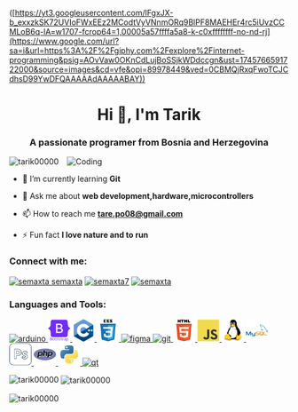 ([https://yt3.googleusercontent.com/lFgxJX-b_exxzkSK72UVIoFWxEEz2MCodtVyVNnmORq9BlPF8MAEHEr4rc5iUvzCCMLoB6q-lA=w1707-fcrop64=1,00005a57ffffa5a8-k-c0xffffffff-no-nd-rj](https://www.google.com/url?sa=i&url=https%3A%2F%2Fgiphy.com%2Fexplore%2Finternet-programming&psig=AOvVaw0OKnCdLujBoSSjkWDdccgn&ust=1745766591722000&source=images&cd=vfe&opi=89978449&ved=0CBMQjRxqFwoTCJCdhsD99YwDFQAAAAAdAAAAABAY))
<h1 align="center">Hi 👋, I'm Tarik</h1>
<h3 align="center">A passionate programer from Bosnia and Herzegovina</h3>
<img align="right" width="400" src="https://gifdb.com/images/high/animated-man-computer-coding-nae6mec378lsg1i3.gif" alt="Coding"> 

<p align="left"> <img src="https://komarev.com/ghpvc/?username=tarik00000&label=Profile%20views&color=0e75b6&style=flat" alt="tarik00000" /> </p>

- 🌱 I’m currently learning **Git**

- 💬 Ask me about **web development,hardware,microcontrollers**

- 📫 How to reach me **tare.po08@gmail.com**

- ⚡ Fun fact **I love nature and to run**

<h3 align="left">Connect with me:</h3>
<p align="left">
<a href="https://fb.com/semaxta semaxta" target="blank"><img align="center" src="https://raw.githubusercontent.com/rahuldkjain/github-profile-readme-generator/master/src/images/icons/Social/facebook.svg" alt="semaxta semaxta" height="30" width="40" /></a>
<a href="https://instagram.com/semaxta7" target="blank"><img align="center" src="https://raw.githubusercontent.com/rahuldkjain/github-profile-readme-generator/master/src/images/icons/Social/instagram.svg" alt="semaxta7" height="30" width="40" /></a>
<a href="https://www.youtube.com/c/semaxta" target="blank"><img align="center" src="https://raw.githubusercontent.com/rahuldkjain/github-profile-readme-generator/master/src/images/icons/Social/youtube.svg" alt="semaxta" height="30" width="40" /></a>
</p>

<h3 align="left">Languages and Tools:</h3>
<p align="left"> <a href="https://www.arduino.cc/" target="_blank" rel="noreferrer"> <img src="https://cdn.worldvectorlogo.com/logos/arduino-1.svg" alt="arduino" width="40" height="40"/> </a> <a href="https://getbootstrap.com" target="_blank" rel="noreferrer"> <img src="https://raw.githubusercontent.com/devicons/devicon/master/icons/bootstrap/bootstrap-plain-wordmark.svg" alt="bootstrap" width="40" height="40"/> </a> <a href="https://www.w3schools.com/cpp/" target="_blank" rel="noreferrer"> <img src="https://raw.githubusercontent.com/devicons/devicon/master/icons/cplusplus/cplusplus-original.svg" alt="cplusplus" width="40" height="40"/> </a> <a href="https://www.w3schools.com/css/" target="_blank" rel="noreferrer"> <img src="https://raw.githubusercontent.com/devicons/devicon/master/icons/css3/css3-original-wordmark.svg" alt="css3" width="40" height="40"/> </a> <a href="https://www.figma.com/" target="_blank" rel="noreferrer"> <img src="https://www.vectorlogo.zone/logos/figma/figma-icon.svg" alt="figma" width="40" height="40"/> </a> <a href="https://git-scm.com/" target="_blank" rel="noreferrer"> <img src="https://www.vectorlogo.zone/logos/git-scm/git-scm-icon.svg" alt="git" width="40" height="40"/> </a> <a href="https://www.w3.org/html/" target="_blank" rel="noreferrer"> <img src="https://raw.githubusercontent.com/devicons/devicon/master/icons/html5/html5-original-wordmark.svg" alt="html5" width="40" height="40"/> </a> <a href="https://developer.mozilla.org/en-US/docs/Web/JavaScript" target="_blank" rel="noreferrer"> <img src="https://raw.githubusercontent.com/devicons/devicon/master/icons/javascript/javascript-original.svg" alt="javascript" width="40" height="40"/> </a> <a href="https://www.linux.org/" target="_blank" rel="noreferrer"> <img src="https://raw.githubusercontent.com/devicons/devicon/master/icons/linux/linux-original.svg" alt="linux" width="40" height="40"/> </a> <a href="https://www.mysql.com/" target="_blank" rel="noreferrer"> <img src="https://raw.githubusercontent.com/devicons/devicon/master/icons/mysql/mysql-original-wordmark.svg" alt="mysql" width="40" height="40"/> </a> <a href="https://www.photoshop.com/en" target="_blank" rel="noreferrer"> <img src="https://raw.githubusercontent.com/devicons/devicon/master/icons/photoshop/photoshop-line.svg" alt="photoshop" width="40" height="40"/> </a> <a href="https://www.php.net" target="_blank" rel="noreferrer"> <img src="https://raw.githubusercontent.com/devicons/devicon/master/icons/php/php-original.svg" alt="php" width="40" height="40"/> </a> <a href="https://www.python.org" target="_blank" rel="noreferrer"> <img src="https://raw.githubusercontent.com/devicons/devicon/master/icons/python/python-original.svg" alt="python" width="40" height="40"/> </a> <a href="https://www.qt.io/" target="_blank" rel="noreferrer"> <img src="https://upload.wikimedia.org/wikipedia/commons/0/0b/Qt_logo_2016.svg" alt="qt" width="40" height="40"/> </a> </p>

<p><img align="left" src="https://github-readme-stats.vercel.app/api/top-langs?username=tarik00000&show_icons=true&locale=en&layout=compact" alt="tarik00000" /></p>

<p>&nbsp;<img align="center" src="https://github-readme-stats.vercel.app/api?username=tarik00000&show_icons=true&locale=en" alt="tarik00000" /></p>

<p><img align="center" src="https://github-readme-streak-stats.herokuapp.com/?user=tarik00000&" alt="tarik00000" /></p>
